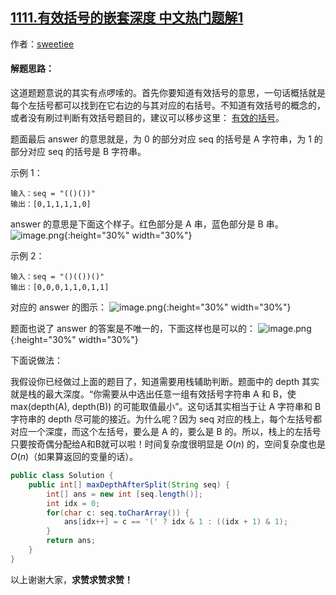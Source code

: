 ## [1111.有效括号的嵌套深度 中文热门题解1](https://leetcode.cn/problems/maximum-nesting-depth-of-two-valid-parentheses-strings/solutions/100000/ti-mian-shuo-ming-ti-mu-jiang-jie-shuo-hao-fa-wan-)

作者：[sweetiee](https://leetcode.cn/u/sweetiee)

#### 解题思路：
这道题题意说的其实有点啰嗦的。首先你要知道有效括号的意思，一句话概括就是每个左括号都可以找到在它右边的与其对应的右括号。不知道有效括号的概念的，或者没有刷过判断有效括号题目的，建议可以移步这里： [有效的括号](https://leetcode-cn.com/problems/valid-parentheses/)。

题面最后 answer 的意思就是，为 0 的部分对应 seq 的括号是 A 字符串，为 1 的部分对应 seq 的括号是 B 字符串。

示例 1：
```
输入：seq = "(()())"
输出：[0,1,1,1,1,0]
```
answer 的意思是下面这个样子。红色部分是 A 串，蓝色部分是 B 串。
![image.png](https://pic.leetcode-cn.com/04d5010f0145eefdc6595b29e1088fc0f2c8efcbef9ced16227d668cf0fd6efc-image.png){:height="30%" width="30%"}


示例 2：
```
输入：seq = "()(())()"
输出：[0,0,0,1,1,0,1,1]
```
对应的 answer 的图示：
![image.png](https://pic.leetcode-cn.com/fd04742c31901af648fb9cac4771836a5d9567a7ef6ddafd8a519cc02e5ea361-image.png){:height="30%" width="30%"}

题面也说了 answer 的答案是不唯一的，下面这样也是可以的：
![image.png](https://pic.leetcode-cn.com/1675fd60b68a835009fbdc509d86ecb2045de7b48a4510a3864e93571547ec2e-image.png){:height="30%" width="30%"}



下面说做法：

我假设你已经做过上面的题目了，知道需要用栈辅助判断。题面中的 depth 其实就是栈的最大深度。“你需要从中选出任意一组有效括号字符串 A 和 B，使 max(depth(A), depth(B)) 的可能取值最小”。这句话其实相当于让 A 字符串和 B 字符串的 depth 尽可能的接近。为什么呢？因为 seq 对应的栈上，每个左括号都对应一个深度，而这个左括号，要么是 A 的，要么是 B 的。所以，栈上的左括号只要按奇偶分配给A和B就可以啦！时间复杂度很明显是 $O(n)$ 的，空间复杂度也是 $O(n)$（如果算返回的变量的话）。

```Java []
public class Solution {
    public int[] maxDepthAfterSplit(String seq) {
        int[] ans = new int [seq.length()];
        int idx = 0;
        for(char c: seq.toCharArray()) {
            ans[idx++] = c == '(' ? idx & 1 : ((idx + 1) & 1);
        }
        return ans;
    }
}
```

以上谢谢大家，**求赞求赞求赞！**
